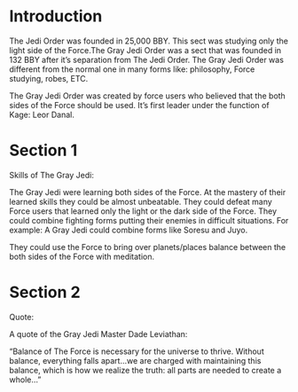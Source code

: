# Introduction

The Jedi Order was founded in 25,000 BBY.
This sect was studying only the light side of the Force.The Gray Jedi Order was a sect that was founded in 132 BBY after it’s separation from The Jedi Order.
The Gray Jedi Order was different from the normal one in many forms like: philosophy, Force studying, robes, ETC.

The Gray Jedi Order was created by force users who believed that the both sides of the Force should be used.
It’s first leader under the function of Kage:  Leor Danal.

# Section 1

Skills of The Gray Jedi:

The Gray Jedi were learning both sides of the Force.
At the mastery of their learned skills they could be almost unbeatable.
They could defeat many Force users that learned only the light or the dark side of the Force.
They could combine fighting forms putting their enemies in difficult situations.
For example: A Gray Jedi could combine forms like Soresu and Juyo.

They could use the Force to bring over planets/places balance between the both sides of the Force with meditation.

# Section 2

Quote:

A quote of the Gray Jedi Master Dade Leviathan:

“Balance of The Force is necessary for the universe to thrive.
Without balance, everything falls apart…we are charged with maintaining this balance, which is how we realize the truth: all parts are needed to create a whole…”
